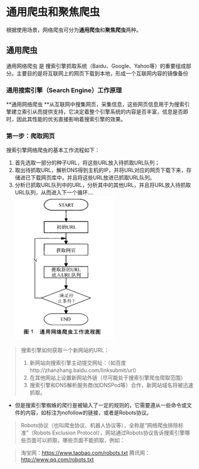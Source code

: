 # 通用爬虫和聚焦爬虫

根据使用场景，网络爬虫可分为**通用爬虫**和**聚焦爬虫**两种。
## 通用爬虫

通用网络爬虫 是 捜索引擎抓取系统（Baidu、Google、Yahoo等）的重要组成部分。主要目的是将互联网上的网页下载到本地，形成一个互联网内容的镜像备份
### 通用搜索引擎（Search Engine）工作原理

**通用网络爬虫 **从互联网中搜集网页，采集信息，这些网页信息用于为搜索引擎建立索引从而提供支持，它决定着整个引擎系统的内容是否丰富，信息是否即时，因此其性能的优劣直接影响着搜索引擎的效果。
### 第一步：爬取网页

搜索引擎网络爬虫的基本工作流程如下：
 1. 首先选取一部分的种子URL，将这些URL放入待抓取URL队列；
 2. 取出待抓取URL，解析DNS得到主机的IP，并将URL对应的网页下载下来，存储进已下载网页库中，并且将这些URL放进已抓取URL队列。
 3. 分析已抓取URL队列中的URL，分析其中的其他URL，并且将URL放入待抓取URL队列，从而进入下一个循环....
![](./image/01-general.png)
>搜索引擎如何获取一个新网站的URL：
> 1.  新网站向搜索引擎主动提交网址：（如百度http://zhanzhang.baidu.com/linksubmit/url）
> 2. 在其他网站上设置新网站外链（尽可能处于搜索引擎爬虫爬取范围）
> 3. 搜索引擎和DNS解析服务商(如DNSPod等）合作，新网站域名将被迅速抓取。
* 但是搜索引擎蜘蛛的爬行是被输入了一定的规则的，它需要遵从一些命令或文件的内容，如标注为nofollow的链接，或者是Robots协议。
> Robots协议（也叫爬虫协议、机器人协议等），全称是“网络爬虫排除标准”（Robots Exclusion Protocol），网站通过Robots协议告诉搜索引擎哪些页面可以抓取，哪些页面不能抓取，例如：

>淘宝网：https://www.taobao.com/robots.txt
>腾讯网： http://www.qq.com/robots.txt

